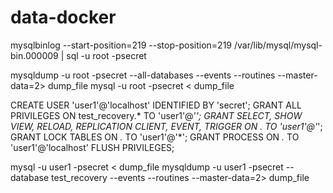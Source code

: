 # data-docker
mysqlbinlog --start-position=219 --stop-position=219 /var/lib/mysql/mysql-bin.000009 | sql -u root -psecret


mysqldump  -u root -psecret --all-databases --events --routines --master-data=2> dump_file
mysql  -u root -psecret < dump_file

CREATE USER 'user1'@'localhost' IDENTIFIED BY 'secret';
GRANT ALL PRIVILEGES ON  test_recovery.* TO 'user1'@'*';
GRANT SELECT, SHOW VIEW, RELOAD, REPLICATION CLIENT, EVENT, TRIGGER ON *.* TO 'user1'@'*';
GRANT LOCK TABLES ON *.* TO 'user1'@'*';
GRANT PROCESS ON *.* TO 'user1'@'localhost'
FLUSH PRIVILEGES;

mysql  -u user1 -psecret < dump_file
mysqldump  -u user1 -psecret --database test_recovery --events --routines --master-data=2> dump_file
